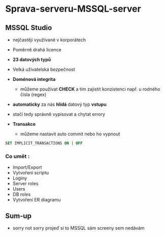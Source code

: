 # Sprava-serveru-MSSQL-server

## MSSQL Studio
- nejčastěji využívané v korporátech
- Poměrně drahá licence
- **23 datových typů**
- Velká uživatelská bezpečnost

- **Doménová integrita**
  - můžeme používat **CHECK** a tím zajistit konzistenci např. u rodného čísla (regex)
- **automaticky** za nás **hlídá** datový typ **vstupu**
- stačí tedy správně vypisovat a chytat errory
- **Transakce**
  - můžeme nastavit auto commit nebo ho vypnout
```SQL
SET IMPLICIT_TRANSACTIONS ON | OFF
```
### Co umět :
- Import/Export
- Vytvoření scriptu
- Loginy
- Server roles
- Users
- DB roles
- Vytvoření ER diagramu

## Sum-up
- sorry not sorry projeď si to MSSQL sám screeny sem nedávám